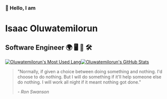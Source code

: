 ### 👋  Hello, I am
Isaac Oluwatemilorun
==============

Software Engineer 🌍 🖥 📱 🛠
----------------------------

[![Oluwatemilorun's Most Used Lang](https://github-readme-stats.vercel.app/api/top-langs?username=Oluwatemilorun&layout=compact&theme=dracula)](https://github.com/Oluwatemilorun/github-readme-stats)[![Oluwatemilorun's GitHub Stats](https://github-readme-stats.vercel.app/api?username=Oluwatemilorun&show_icons=true&hide_title=true&theme=dracula)](https://github.com/Oluwatemilorun/github-readme-stats) 

> "Normally, if given a choice between doing something and nothing. I'd choose to do nothing. But I will do something if it'll help someone else do nothing. I will work all night if it meant nothing got done."
>
> *- Ron Swanson*
